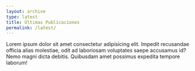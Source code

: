 ```yaml
---
layout: archive
type: latest
title: Últimas Publicaciones
permalink: /latest/
---
```


Lorem ipsum dolor sit amet consectetur adipisicing elit. Impedit recusandae officia alias molestiae, odit ad laboriosam voluptates saepe accusamus id? Nemo magni dicta debitis. Quibusdam amet possimus expedita tempore laborum!